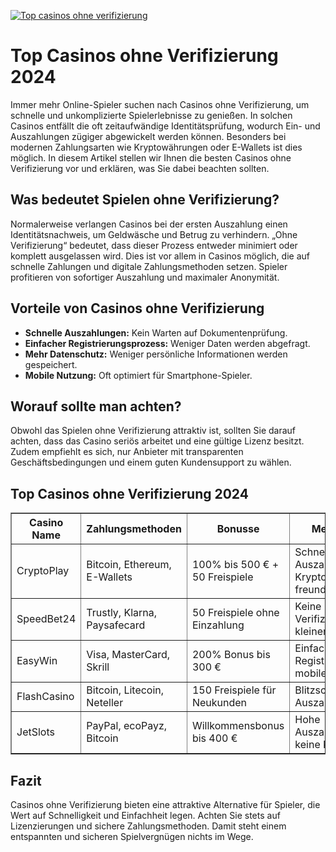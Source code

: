 [![Top casinos ohne verifizierung](https://123-caf.pages.dev/gitsignup.png)](https://vrmoo.ru/Bt82HjjY)

<h1>Top Casinos ohne Verifizierung 2024</h1> <p>Immer mehr Online-Spieler suchen nach Casinos ohne Verifizierung, um schnelle und unkomplizierte Spielerlebnisse zu genießen. In solchen Casinos entfällt die oft zeitaufwändige Identitätsprüfung, wodurch Ein- und Auszahlungen zügiger abgewickelt werden können. Besonders bei modernen Zahlungsarten wie Kryptowährungen oder E-Wallets ist dies möglich. In diesem Artikel stellen wir Ihnen die besten Casinos ohne Verifizierung vor und erklären, was Sie dabei beachten sollten.</p>  <h2>Was bedeutet Spielen ohne Verifizierung?</h2> <p>Normalerweise verlangen Casinos bei der ersten Auszahlung einen Identitätsnachweis, um Geldwäsche und Betrug zu verhindern. „Ohne Verifizierung“ bedeutet, dass dieser Prozess entweder minimiert oder komplett ausgelassen wird. Dies ist vor allem in Casinos möglich, die auf schnelle Zahlungen und digitale Zahlungsmethoden setzen. Spieler profitieren von sofortiger Auszahlung und maximaler Anonymität.</p>  <h2>Vorteile von Casinos ohne Verifizierung</h2> <ul>   <li><strong>Schnelle Auszahlungen:</strong> Kein Warten auf Dokumentenprüfung.</li>   <li><strong>Einfacher Registrierungsprozess:</strong> Weniger Daten werden abgefragt.</li>   <li><strong>Mehr Datenschutz:</strong> Weniger persönliche Informationen werden gespeichert.</li>   <li><strong>Mobile Nutzung:</strong> Oft optimiert für Smartphone-Spieler.</li> </ul>  <h2>Worauf sollte man achten?</h2> <p>Obwohl das Spielen ohne Verifizierung attraktiv ist, sollten Sie darauf achten, dass das Casino seriös arbeitet und eine gültige Lizenz besitzt. Zudem empfiehlt es sich, nur Anbieter mit transparenten Geschäftsbedingungen und einem guten Kundensupport zu wählen.</p>  <h2>Top Casinos ohne Verifizierung 2024</h2> <table border="1" cellpadding="5" cellspacing="0">   <thead>     <tr>       <th>Casino Name</th>       <th>Zahlungsmethoden</th>       <th>Bonusse</th>       <th>Merkmale</th>     </tr>   </thead>   <tbody>     <tr>       <td>CryptoPlay</td>       <td>Bitcoin, Ethereum, E-Wallets</td>       <td>100% bis 500 € + 50 Freispiele</td>       <td>Schnelle Auszahlungen, Krypto-freundlich</td>     </tr>     <tr>       <td>SpeedBet24</td>       <td>Trustly, Klarna, Paysafecard</td>       <td>50 Freispiele ohne Einzahlung</td>       <td>Keine Verifizierung bei kleinen Beträgen</td>     </tr>     <tr>       <td>EasyWin</td>       <td>Visa, MasterCard, Skrill</td>       <td>200% Bonus bis 300 €</td>       <td>Einfache Registrierung, mobile App</td>     </tr>     <tr>       <td>FlashCasino</td>       <td>Bitcoin, Litecoin, Neteller</td>       <td>150 Freispiele für Neukunden</td>       <td>Blitzschnelle Auszahlung</td>     </tr>     <tr>       <td>JetSlots</td>       <td>PayPal, ecoPayz, Bitcoin</td>       <td>Willkommensbonus bis 400 €</td>       <td>Hohe Auszahlungsrate, keine KYC</td>     </tr>   </tbody> </table>  <h2>Fazit</h2> <p>Casinos ohne Verifizierung bieten eine attraktive Alternative für Spieler, die Wert auf Schnelligkeit und Einfachheit legen. Achten Sie stets auf Lizenzierungen und sichere Zahlungsmethoden. Damit steht einem entspannten und sicheren Spielvergnügen nichts im Wege.</p>